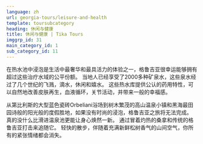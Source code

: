 ```yaml
---
language: zh
url: georgia-tours/leisure-and-health
template: toursubcategory
heading: 休闲与健康
title: 休闲与健康 | Tika Tours
imggrp_id: 31
main_category_id: 1
sub_category_id: 11
---
```

<div class="row content-row"><!-- 1552 (2)-->
<div class="col-xs-12 col-sm-6 col-md-6"><!-- 2088 -->

在热水池中浸泡是生活中最奢华和最具活力的体验之一，格鲁吉亚很幸运能够拥有超过这些治疗水域的公平份额。 当地人已经享受了2000多种矿泉水，这些泉水经过了几个世纪的飞溅，滴水，休闲和嬉水。
这些热水库提供公认的药用特性，可以自然地改善皮肤再生，血液循环，关节活动，并带来一般的幸福感。

</div>

<div class="col-xs-12 col-sm-6 col-md-6"><!-- 2089 -->

从第比利斯的大型蓝色瓷砖Orbeliani浴场到树木繁茂的高山温泉小镇和黑海最田园诗般的阳光般的度假胜地，如果没有时尚的浸泡，格鲁吉亚之旅将无法完成。 真的没什么比滑进温泉池更能让身心焕然一新。
通过冒着灼热的桑拿和传统的格鲁吉亚打击来追随它。 轻快的散步，伴随着充满新鲜松树香气的山间空气，你所有的紧张情绪都会消失。

</div>

</div>
